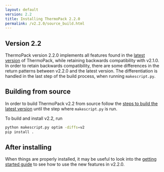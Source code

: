 ```yaml
---
layout: default
version: 2.2
title: Installing ThermoPack 2.2.0
permalink: /v2.2.0/source_build.html
---
```


## Version 2.2
ThermoPack version 2.2.0 implements all features found in the [latest version](/thermopack/) of ThermoPack, while retaining
backwards compatibility with v2.1.0. In order to retain backwards compatibility, there are some differences in 
the return patterns between v2.2.0 and the latest version. The differentiation is handled in the last step of the build process,
when running `makescript.py`.

## Building from source

In order to build ThermoPack v2.2 from source follow the [steps to build the latest version](/thermopack/vcurrent/source_build.html) 
until the step where `makescript.py` is run.

To build and install v2.2, run

```bash
python makescript.py optim -diffs=v2
pip install .
```

## After installing
When things are properly installed, it may be useful to look into the [getting started guide](/thermopack/v2.2.0/getting_started.html)
to see how to use the new features in v2.2.0.
